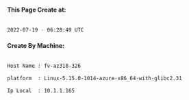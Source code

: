 
   
#### This Page Create at:

```bash

2022-07-19 - 06:28:49 UTC

```

#### Create By Machine:

```bash

Host Name : fv-az318-326

platform  : Linux-5.15.0-1014-azure-x86_64-with-glibc2.31

Ip Local  : 10.1.1.165

```

